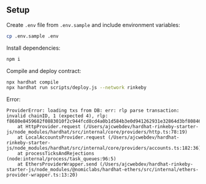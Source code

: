 ## Setup

Create `.env` file from `.env.sample` and include environment variables:

```bash
cp .env.sample .env
```

Install dependencies:

```bash
npm i
```

Compile and deploy contract:

```bash
npx hardhat compile
npx hardhat run scripts/deploy.js --network rinkeby
```

Error:

```
ProviderError: loading txs from DB: err: rlp parse transaction: invalid chainID, 1 (expected 4), rlp: f8680e8459682f0883010f2c944fcd8cd4a0b1d584b3e0d941262931e32864d3bf80846fe15b4425a00479125ea64e1bb285afe6f7caef6e5d88481051473c2382f3b77b1972877feca06084e4f6b2a9aa5bd937e3f68116cbfa4f07f0d39c1f1dff9fcae47c2677fbca
    at HttpProvider.request (/Users/ajcwebdev/hardhat-rinkeby-starter-js/node_modules/hardhat/src/internal/core/providers/http.ts:78:19)
    at LocalAccountsProvider.request (/Users/ajcwebdev/hardhat-rinkeby-starter-js/node_modules/hardhat/src/internal/core/providers/accounts.ts:182:36)
    at processTicksAndRejections (node:internal/process/task_queues:96:5)
    at EthersProviderWrapper.send (/Users/ajcwebdev/hardhat-rinkeby-starter-js/node_modules/@nomiclabs/hardhat-ethers/src/internal/ethers-provider-wrapper.ts:13:20)
```